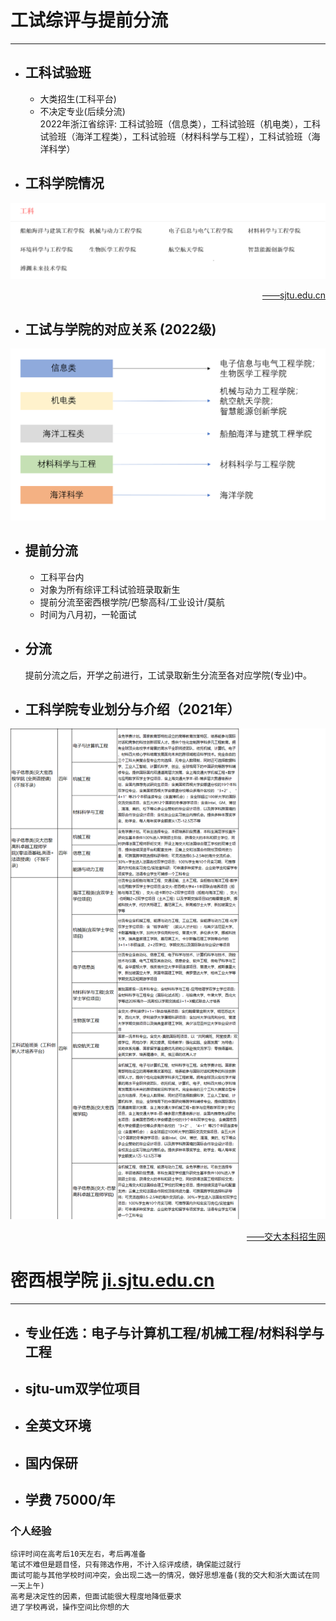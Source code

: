 # 工试综评与提前分流  
----------
* ## 工科试验班  
    * 大类招生(工科平台)
    * 不决定专业(后续分流)  
    2022年浙江省综评: 工科试验班（信息类），工科试验班（机电类），工科试验班（海洋工程类），工科试验班（材料科学与工程），工科试验班（海洋科学）
* ## 工科学院情况
![工科学院](/学院.png)
<p align = 'right'><a href="https://sjtu.edu.cn" title="sjtu.edu.cn">——sjtu.edu.cn</a></p>     

* ## 工试与学院的对应关系 (2022级) 
![对应关系](/对应.png)
* ## 提前分流  
    * 工科平台内
    * 对象为所有综评工科试验班录取新生
    * 提前分流至密西根学院/巴黎高科/工业设计/莫航
    * 时间为八月初，一轮面试
* ## 分流
    提前分流之后，开学之前进行，工试录取新生分流至各对应学院(专业)中。  
* ## 工科学院专业划分与介绍（2021年）  
![专业](%E4%B8%93%E4%B8%9A.png)
<p align = 'right'><a href="https://admissions.sjtu.edu.cn/web/jdzsb/3810110-3810000003124.htm?Page=3" title="admissions.sjtu.edu.cn">——交大本科招生网</a></p>   

# 密西根学院  <a href="https://www.ji.sjtu.edu.cn" title="ji.sjtu.edu.cn">ji.sjtu.edu.cn</a>
-----------------
* ## 专业任选：电子与计算机工程/机械工程/材料科学与工程
* ## sjtu-um双学位项目
* ## 全英文环境
* ## 国内保研
* ## 学费 75000/年  

### 个人经验  
    综评时间在高考后10天左右，考后再准备  
    笔试不难但是题目怪，只有筛选作用，不计入综评成绩，确保能过就行  
    面试可能与其他学校时间冲突，会出现二选一的情况，做好思想准备(我的交大和浙大面试在同一天上午)  
    高考是决定性的因素，但面试能很大程度地降低要求  
    进了学校再说，操作空间比你想的大  
